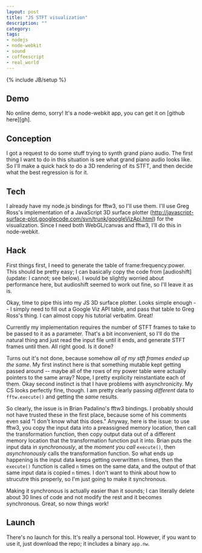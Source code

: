 ```yaml
---
layout: post
title: "JS STFT visualization"
description: ""
category: 
tags:
- nodejs
- node-webkit
- sound
- coffeescript
- real_world
---
```

{% include JB/setup %}

Demo
----
  No online demo, sorry! It's a node-webkit app, you can get it on [github here][gh].

Conception
----------
  I got a request to do some stuff trying to synth grand piano audio. The first thing I want to do in this situation is see what grand piano audio looks like. So I'll make a quick hack to do a 3D rendering of its STFT, and then decide what the best regression is for it.
<!--more-->

Tech
----
  I already have my node.js bindings for fftw3, so I'll use them. I'll use Greg Ross's implementation of a JavaScript 3D surface plotter (http://javascript-surface-plot.googlecode.com/svn/trunk/googleVizApi.html) for the visualization. Since I need both WebGL/canvas and fftw3, I'll do this in node-webkit.

Hack
----
  First things first, I need to generate the table of frame:frequency:power. This should be pretty easy; I can basically copy the code from [audioshift] (update: I cannot; see below). I would be slightly worried about performance here, but audioshift seemed to work out fine, so I'll leave it as is.

  Okay, time to pipe this into my JS 3D surface plotter. Looks simple enough -- I simply need to fill out a Google Viz API table, and pass that table to Greg Ross's thing. I can almost copy his tutorial verbatim. Great!

  Currently my implementation requires the number of STFT frames to take to be passed to it as a parameter. That's a bit inconvenient, so I'll do the natural thing and just read the input file until it ends, and generate STFT frames until then. All right good. Is it done?

  Turns out it's not done, because somehow *all of my stft frames ended up the same*. My first instinct here is that something mutable kept getting passed around -- maybe all of the rows of my power table were actually pointers to the same array? Nope, I pretty explicity reinstantiate each of them. Okay second instinct is that I have problems with asynchronicity. My CS looks perfectly fine, though. I am pretty clearly passing *different* data to `fftw.execute()` and getting the *same* results.

  So clearly, the issue is in Brian Padalino's fftw3 bindings. I probably should not have trusted these in the first place, because some of his comments even said "I don't know what this does." Anyway, here is the issue: to use fftw3, you copy the input data into a preassigned memory location, then call the transformation function, then copy output data out of a different memory location that the transformation function put it into. Brian puts the input data in *synchronously*, at the *moment you call* `execute()`, then *asynchronously* calls the transformation function. So what ends up happening is the input data keeps getting overwritten `n` times, then the `execute()` function is called `n` times on the same data, and the output of that same input data is copied `n` times. I don't want to think about how to strucutre this properly, so I'm just going to make it synchronous.

  Making it synchronous is actually easier than it sounds; I can literally delete about 30 lines of code and not modify the rest and it becomes synchronous. Great, so now things work!

Launch
------
  There's no launch for this. It's really a personal tool. However, if you want to use it, just download the repo; it includes a binary `app.nw`.
